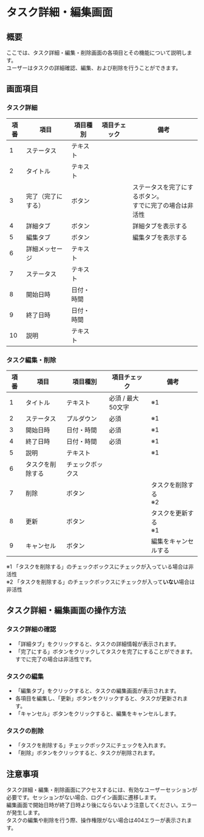 # タスク詳細・編集画面
## 概要
ここでは、タスク詳細・編集・削除画面の各項目とその機能について説明します。  
ユーザーはタスクの詳細確認、編集、および削除を行うことができます。

## 画面項目
### タスク詳細

| 項番 | 項目        | 項目種別  | 項目チェック | 備考                               |
|----|-----------|-------|--------|----------------------------------|
| 1  | ステータス     | テキスト  |        |                                  |
| 2  | タイトル      | テキスト  |        |                                  |
| 3  | 完了（完了にする） | ボタン   |        | ステータスを完了にするボタン。<br/>すでに完了の場合は非活性 |
| 4  | 詳細タブ      | ボタン   |        | 詳細タブを表示する                        |
| 5  | 編集タブ      | ボタン   |        | 編集タブを表示する                        |
| 6  | 詳細メッセージ   | テキスト  |        |                                  |
| 7  | ステータス     | テキスト  |        |                                  |
| 8  | 開始日時      | 日付・時間 |        |                                  |
| 9  | 終了日時      | 日付・時間 |        |                                  |
| 10 | 説明        | テキスト  |        |                                  |

### タスク編集・削除

| 項番 | 項目       | 項目種別     | 項目チェック      | 備考               |
|----|----------|----------|-------------|------------------|
| 1  | タイトル     | テキスト     | 必須 / 最大50文字 | ※1               |
| 2  | ステータス    | プルダウン    | 必須          | ※1               |
| 3  | 開始日時     | 日付・時間    | 必須          | ※1               |
| 4  | 終了日時     | 日付・時間    | 必須          | ※1               |
| 5  | 説明       | テキスト     |             | ※1               |
| 6  | タスクを削除する | チェックボックス |             |                  |
| 7  | 削除       | ボタン      |             | タスクを削除する<br/>※2  |
| 8  | 更新       | ボタン      |             | タスクを更新する<br/> ※1 |
| 9  | キャンセル    | ボタン      |             | 編集をキャンセルする       |

※1 「タスクを削除する」のチェックボックスにチェックが入っている場合は非活性  
※2 「タスクを削除する」のチェックボックスにチェックが入って**いない**場合は非活性

## タスク詳細・編集画面の操作方法
### タスク詳細の確認
- 「詳細タブ」をクリックすると、タスクの詳細情報が表示されます。
- 「完了にする」ボタンをクリックしてタスクを完了にすることができます。すでに完了の場合は非活性です。

### タスクの編集
- 「編集タブ」をクリックすると、タスクの編集画面が表示されます。
- 各項目を編集し、「更新」ボタンをクリックすると、タスクが更新されます。
- 「キャンセル」ボタンをクリックすると、編集をキャンセルします。

### タスクの削除
- 「タスクを削除する」チェックボックスにチェックを入れます。
- 「削除」ボタンをクリックすると、タスクが削除されます。

## 注意事項
タスク詳細・編集・削除画面にアクセスするには、有効なユーザーセッションが必要です。セッションがない場合、ログイン画面に遷移します。  
編集画面で開始日時が終了日時より後にならないよう注意してください。エラーが発生します。  
タスクの編集や削除を行う際、操作権限がない場合は404エラーが表示されます。
